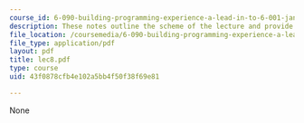 ```yaml
---
course_id: 6-090-building-programming-experience-a-lead-in-to-6-001-january-iap-2005
description: These notes outline the scheme of the lecture and provide study problems.
file_location: /coursemedia/6-090-building-programming-experience-a-lead-in-to-6-001-january-iap-2005/43f0878cfb4e102a5bb4f50f38f69e81_lec8.pdf
file_type: application/pdf
layout: pdf
title: lec8.pdf
type: course
uid: 43f0878cfb4e102a5bb4f50f38f69e81

---
```

None